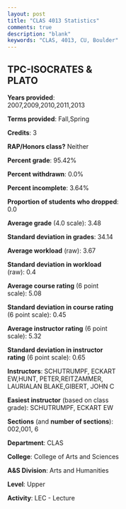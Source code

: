 ```yaml
---
layout: post
title: "CLAS 4013 Statistics"
comments: true
description: "blank"
keywords: "CLAS, 4013, CU, Boulder"
--- 
```

<head>
<script src="https://ajax.googleapis.com/ajax/libs/jquery/2.1.3/jquery.min.js"></script>
<script src="https://dl.dropboxusercontent.com/s/pc42nxpaw1ea4o9/highcharts.js?dl=0"></script>
<!-- <script src="../assets/js/highcharts.js"></script> -->
<style type="text/css">@font-face {
	font-family: "Bebas Neue";
	src: url(https://www.filehosting.org/file/details/544349/BebasNeue%20Regular.otf) format("opentype");
	}
	h1.Bebas { 
		font-family: "Bebas Neue", Verdana, Tahoma;
	}
</style>
</head>
<body>
	<div id="container" style="float: right; width: 45%; height: 88%; margin-left: 2.5%; margin-right: 2.5%;"></div>
	<script language="JavaScript">
		$(document).ready(function() {
		var chart = {type: 'column'};
		var title = {text: 'Grade Distribution'};
		var xAxis = {categories: ['A','B','C','D','F'],crosshair: true};
		var yAxis = {min: 0,title: {text: 'Percentage'}};
		var tooltip = {headerFormat: '<center><b><span style="font-size:20px">{point.key}</span></b></center>',
		               pointFormat: '<td style="padding:0"><b>{point.y:.1f}%</b></td>',
		               footerFormat: '</table>',shared: true,useHTML: true};
		var plotOptions = {column: {pointPadding: 0.0,borderWidth: 0}};  
		var credits = {enabled: false};var series= [{name: 'Percent',data: [69.23,24.36,1.28,0.0,5.13,]}];
		var json = {};
		json.chart = chart;
		json.title = title;
		json.tooltip = tooltip;
		json.xAxis = xAxis;
		json.yAxis = yAxis;  
		json.series = series;
		json.plotOptions = plotOptions;  
		json.credits = credits;
		$('#container').highcharts(json);
	});
	</script>
</body>
			   
## TPC-ISOCRATES & PLATO

**Years provided**: 2007,2009,2010,2011,2013

**Terms provided**: Fall,Spring

**Credits**: 3

**RAP/Honors class?** Neither

**Percent grade**: 95.42%

**Percent withdrawn**: 0.0%

**Percent incomplete**: 3.64%

**Proportion of students who dropped**: 0.0

**Average grade** (4.0 scale): 3.48

**Standard deviation in grades**: 34.14

**Average workload** (raw): 3.67

**Standard deviation in workload** (raw): 0.4

**Average course rating** (6 point scale): 5.08

**Standard deviation in course rating** (6 point scale): 0.45

**Average instructor rating** (6 point scale): 5.32

**Standard deviation in instructor rating** (6 point scale): 0.65

**Instructors**: SCHUTRUMPF, ECKART EW,HUNT, PETER,REITZAMMER, LAURIALAN BLAKE,GIBERT, JOHN C

**Easiest instructor** (based on class grade): SCHUTRUMPF, ECKART EW

**Sections** (and **number of sections**): 002,001, 6

**Department**: CLAS

**College**: College of Arts and Sciences

**A&S Division**: Arts and Humanities

**Level**: Upper

**Activity**: LEC - Lecture